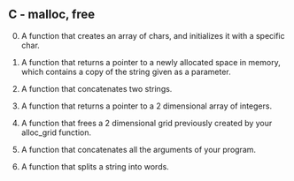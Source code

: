 ## C - malloc, free

0. A function that creates an array of chars, and initializes it with a specific char.

1. A function that returns a pointer to a newly allocated space in memory, which contains a copy of the string given as a parameter.

2. A function that concatenates two strings.

3. A function that returns a pointer to a 2 dimensional array of integers.

4. A function that frees a 2 dimensional grid previously created by your alloc_grid function.

5. A function that concatenates all the arguments of your program.

6. A function that splits a string into words.
